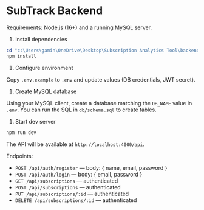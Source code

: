 # SubTrack Backend

Requirements: Node.js (16+) and a running MySQL server.

1. Install dependencies

```powershell
cd "c:\Users\gamin\OneDrive\Desktop\Subscription Analytics Tool\backend"
npm install
```

1. Configure environment

Copy `.env.example` to `.env` and update values (DB credentials, JWT secret).

1. Create MySQL database

Using your MySQL client, create a database matching the `DB_NAME` value in `.env`. You can run the SQL in `db/schema.sql` to create tables.

1. Start dev server

```powershell
npm run dev
```

The API will be available at `http://localhost:4000/api`.

Endpoints:

- `POST /api/auth/register` — body: { name, email, password }
- `POST /api/auth/login` — body: { email, password }
- `GET /api/subscriptions` — authenticated
- `POST /api/subscriptions` — authenticated
- `PUT /api/subscriptions/:id` — authenticated
- `DELETE /api/subscriptions/:id` — authenticated

